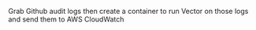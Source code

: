 Grab Github audit logs then create a container to run Vector on those logs and send them to AWS CloudWatch
